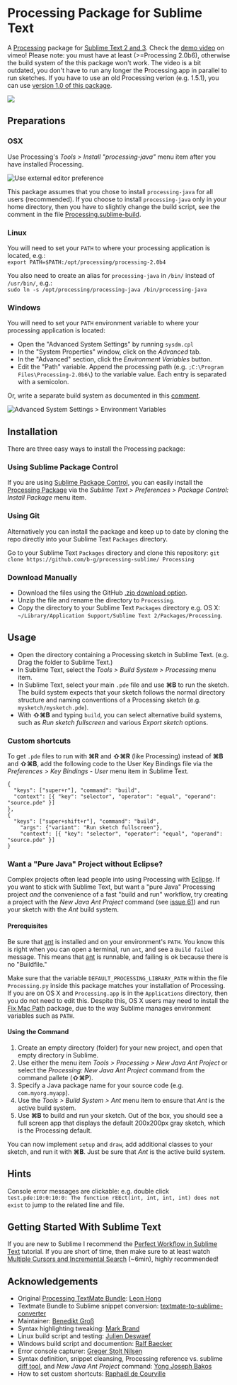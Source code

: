 # Processing Package for Sublime Text

A [Processing](http://processing.org/) package for [Sublime Text 2 and 3](http://www.sublimetext.com/). Check the [demo video](https://vimeo.com/45573600) on vimeo!
Please note: you must have at least (>=Processing 2.0b6), otherwise the build system of the this package won't work. The video is a bit outdated, you don't have to run any longer the Processing.app in parallel to run sketches. If you have to use an old Processing verion (e.g. 1.5.1), you can use [version 1.0 of this package](https://github.com/b-g/processing-sublime/releases/tag/v1.0_Processing_1.5.1).

[<img src="https://github.com/b-g/processing-sublime/raw/master/Images/overview.png">](https://vimeo.com/45573600)

## Preparations
### OSX
Use Processing's _Tools > Install "processing-java"_ menu item after you have installed Processing.

![Use external editor preference](https://github.com/b-g/processing-sublime/raw/master/Images/processing_preferences.gif "Use external editor preference")

This package assumes that you chose to install `processing-java` for all users (recommended). If you choose to install `processing-java` only in your home directory, then you have to slightly change the build script, see the comment in the file [Processing.sublime-build](https://github.com/b-g/processing-sublime/blob/master/Build%20Systems/Processing.sublime-build).

### Linux
You will need to set your `PATH` to where your processing application is located, e.g.:  
`export PATH=$PATH:/opt/processing/processing-2.0b4`

You also need to create an alias for `processing-java` in `/bin/` instead of `/usr/bin/`, e.g.:  
`sudo ln -s /opt/processing/processing-java /bin/processing-java`

### Windows
You will need to set your `PATH` environment variable to where your processing application is located:

- Open the "Advanced System Settings" by running `sysdm.cpl`
- In the "System Properties" window, click on the _Advanced_ tab.
- In the "Advanced" section, click the _Environment Variables_ button.
- Edit the "Path" variable. Append the processing path (e.g. `;C:\Program Files\Processing-2.0b6\`) to the variable value. Each entry is separated with a semicolon.

Or, write a separate build system as documented in this [comment](https://github.com/b-g/processing-sublime/issues/17#issuecomment-15585500).

![Advanced System Settings > Environment Variables](https://github.com/b-g/processing-sublime/raw/master/Images/processing_path_windows.gif "Windows Environment Variables")

## Installation
There are three easy ways to install the Processing package:

### Using Sublime Package Control
If you are using [Sublime Package Control](https://packagecontrol.io/), you can easily install the [Processing Package](https://packagecontrol.io/packages/Processing) via the _Sublime Text > Preferences > Package Control: Install Package_ menu item.

### Using Git
Alternatively you can install the package and keep up to date by cloning the repo directly into your Sublime Text `Packages` directory.

Go to your Sublime Text `Packages` directory and clone this repository:
`git clone https://github.com/b-g/processing-sublime/ Processing`

### Download Manually
- Download the files using the GitHub [.zip download option](https://github.com/b-g/processing-sublime/archive/master.zip).
- Unzip the file and rename the directory to `Processing`.
- Copy the directory to your Sublime Text `Packages` directory e.g. OS X: `~/Library/Application Support/Sublime Text 2/Packages/Processing`.

## Usage
- Open the directory containing a Processing sketch in Sublime Text. (e.g. Drag the folder to Sublime Text.)
- In Sublime Text, select the _Tools > Build System > Processing_ menu item.
- In Sublime Text, select your main `.pde` file and use **⌘B** to run the sketch. The build system expects that your sketch follows the normal directory structure and naming conventions of a Processing sketch (e.g. `mysketch/mysketch.pde`).
- With **⇧⌘B** and typing `build`, you can select alternative build systems, such as _Run sketch fullscreen_ and various _Export sketch_ options.

### Custom shortcuts
To get `.pde` files to run with **⌘R** and **⇧⌘R** (like Processing) instead of **⌘B** and **⇧⌘B**, add the following code to the User Key Bindings file via the _Preferences > Key Bindings - User_ menu item in Sublime Text.

```
{
  "keys": ["super+r"], "command": "build",
  "context": [{ "key": "selector", "operator": "equal", "operand": "source.pde" }]
},
{
  "keys": ["super+shift+r"], "command": "build",
    "args": {"variant": "Run sketch fullscreen"},
    "context": [{ "key": "selector", "operator": "equal", "operand": "source.pde" }]
}
```

### Want a "Pure Java" Project without Eclipse?

Complex projects often lead people into using Processing with [Eclipse](http://eclipse.org). If you want to stick with Sublime Text, but want a "pure Java" Processing project _and_ the convenience of a fast "build and run" workflow, try creating a project with the _New Java Ant Project_ command (see [issue 61](https://github.com/b-g/processing-sublime/issues/61)) and run your sketch with the _Ant_ build system.

#### Prerequisites
Be sure that [ant](http://ant.apache.org/) is installed and on your environment's `PATH`. You know this is right when you can open a terminal, run `ant`, and see a `Build failed` message. This means that [ant](http://ant.apache.org/) is runnable, and failing is ok because there is no "Buildfile."

Make sure that the variable `DEFAULT_PROCESSING_LIBRARY_PATH` within the file `Processing.py` inside this package matches your installation of Processing. If you are on OS X and `Processing.app` is in the `Applications` directory, then you do not need to edit this. Despite this, OS X users may need to install the [Fix Mac Path](https://packagecontrol.io/packages/Fix%20Mac%20Path) package, due to the way Sublime manages environment variables such as `PATH`.

#### Using the Command

1. Create an empty directory (folder) for your new project, and open that empty directory in Sublime.
2. Use either the menu item _Tools > Processing > New Java Ant Project_ or select the _Processing: New Java Ant Project_ command from the command pallete (**⇧⌘P**).
3. Specify a Java package name for your source code (e.g. `com.myorg.myapp`).
4. Use the _Tools > Build System > Ant_ menu item to ensure that _Ant_ is the active build system.
5. Use **⌘B** to build and run your sketch. Out of the box, you should see a full screen app that displays the default 200x200px gray sketch, which is the Processing default.

You can now implement `setup` and `draw`, add additional classes to your sketch, and run it with **⌘B**. Just be sure that _Ant_ is the active build system.

## Hints
Console error messages are clickable: e.g. double click `test.pde:10:0:10:0: The function rEEct(int, int, int, int) does not exist` to jump to the related line and file.

## Getting Started With Sublime Text
If you are new to Sublime I recommend the [Perfect Workflow in Sublime Text](http://code.tutsplus.com/courses/perfect-workflow-in-sublime-text-2) tutorial. If you are short of time, then make sure to at least watch [Multiple Cursors and Incremental Search](http://code.tutsplus.com/courses/perfect-workflow-in-sublime-text-2/lessons/multiple-cursors-and-incremental-search) (~6min), highly recommended!

## Acknowledgements
- Original [Processing TextMate Bundle](http://www.onebitwonder.com/projects/processing/): [Leon Hong](http://www.onebitwonder.com/)
- Textmate Bundle to Sublime snippet conversion: [textmate-to-sublime-converter](https://github.com/srbs/textmate-to-sublime-converter)
- Maintainer: [Benedikt Groß](http://benedikt-gross.de/log/)
- Syntax highlighting tweaking: [Mark Brand](https://github.com/ignism)
- Linux build script and testing: [Julien Deswaef](http://xuv.be/)
- Windows build script and documention: [Ralf Baecker](http://github.com/rlfbckr)
- Error console capturer: [Greger Stolt Nilsen](http://gregerstoltnilsen.net/)
- Syntax definition, snippet cleansing, Processing reference vs. sublime [diff tool](https://github.com/ybakos/processing-sublime-util), and _New Java Ant Project_ command: [Yong Joseph Bakos](http://yongbakos.com)
- How to set custom shortcuts: [Raphaël de Courville](https://github.com/SableRaf)
